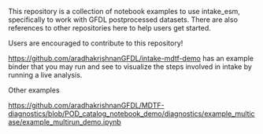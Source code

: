 This repository is a collection of notebook examples to use intake_esm, specifically to work with GFDL postprocessed datasets. 
There are also references to other repositories here to help users get started. 

Users are encouraged to contribute to this repository!

https://github.com/aradhakrishnanGFDL/intake-mdtf-demo has an example binder that you may run and see to visualize the steps involved in intake by running a live 
analysis.

Other examples

https://github.com/aradhakrishnanGFDL/MDTF-diagnostics/blob/POD_catalog_notebook_demo/diagnostics/example_multicase/example_multirun_demo.ipynb


